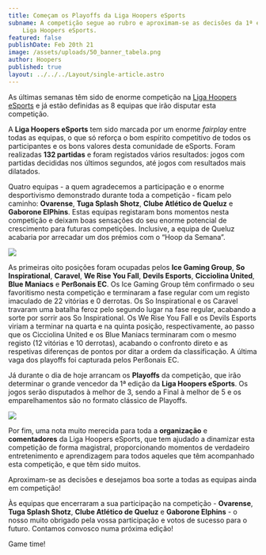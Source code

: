 ```yaml
---
title: Começam os Playoffs da Liga Hoopers eSports
subname: A competição segue ao rubro e aproximam-se as decisões da 1ª edição da
    Liga Hoopers eSports.
featured: false
publishDate: Feb 20th 21
image: /assets/uploads/50_banner_tabela.png
author: Hoopers
published: true
layout: ../../../Layout/single-article.astro
---
```


As últimas semanas têm sido de enorme competição na [Liga Hoopers eSports](https://www.instagram.com/hoopers_esports/) e já estão definidas as 8 equipas que irão disputar esta competição.

A **Liga Hoopers eSports** tem sido marcada por um enorme _fairplay_ entre todas as equipas, o que só reforça o bom espírito competitivo de todos os participantes e os bons valores desta comunidade de eSports. Foram realizadas **132 partidas** e foram registados vários resultados: jogos com partidas decididas nos últimos segundos, até jogos com resultados mais dilatados.

Quatro equipas - a quem agradecemos a participação e o enorme desportivismo demonstrado durante toda a competição - ficam pelo caminho: **Ovarense**, **Tuga Splash Shotz**, **Clube Atlético de Queluz** e **Gaborone ElPhins**. Estas equipas registaram bons momentos nesta competição e deixam boas sensações do seu enorme potencial de crescimento para futuras competições. Inclusive, a equipa de Queluz acabaria por arrecadar um dos prémios com o “Hoop da Semana”.

![](/assets/uploads/classificacao.png)

As primeiras oito posições foram ocupadas pelos **Ice Gaming Group**, **So Inspirational**, **Caravel**, **We Rise You Fall**, **Devils Esports**, **Cicciolina United**, **Blue Maniacs** e **Perßonais EC**. Os Ice Gaming Group têm confirmado o seu favoritismo nesta competição e terminaram a fase regular com um registo imaculado de 22 vitórias e 0 derrotas. Os So Inspirational e os Caravel travaram uma batalha feroz pelo segundo lugar na fase regular, acabando a sorte por sorrir aos So Inspirational. Os We Rise You Fall e os Devils Esports viriam a terminar na quarta e na quinta posição, respectivamente, ao passo que os Cicciolina United e os Blue Maniacs terminaram com o mesmo registo (12 vitórias e 10 derrotas), acabando o confronto direto e as respetivas diferenças de pontos por ditar a ordem da classificação. A última vaga dos playoffs foi capturada pelos Perßonais EC.

Já durante o dia de hoje arrancam os **Playoffs** da competição, que irão determinar o grande vencedor da 1ª edição da **Liga Hoopers eSports**. Os jogos serão disputados à melhor de 3, sendo a Final à melhor de 5 e os emparelhamentos são no formato clássico de Playoffs.

![](/assets/uploads/tabela.png)

Por fim, uma nota muito merecida para toda a **organização** e **comentadores** da Liga Hoopers eSports, que tem ajudado a dinamizar esta competição de forma magistral, proporcionando momentos de verdadeiro entretenimento e aprendizagem para todos aqueles que têm acompanhado esta competição, e que têm sido muitos.

Aproximam-se as decisões e desejamos boa sorte a todas as equipas ainda em competição!

Às equipas que encerraram a sua participação na competição - **Ovarense**, **Tuga Splash Shotz**, **Clube Atlético de Queluz** e **Gaborone Elphins** - o nosso muito obrigado pela vossa participação e votos de sucesso para o futuro. Contamos convosco numa próxima edição!

Game time!
